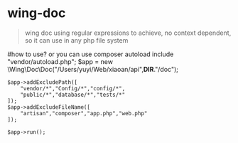 # wing-doc
>wing doc using regular expressions to achieve,
no context dependent,
so it can use in any php file system

#how to use? or you can use composer autoload
    include "vendor/autoload.php";
    $app = new \Wing\Doc\Doc("/Users/yuyi/Web/xiaoan/api",__DIR__."/doc");
    
    $app->addExcludePath([
        "vendor/*","Config/*","config/*",
        "public/*","database/*","tests/*"
    ]);
    $app->addExcludeFileName([
        "artisan","composer","app.php","web.php"
    ]);
    
    $app->run();


